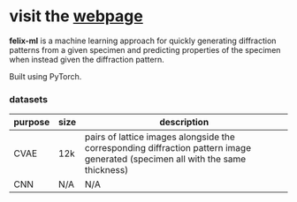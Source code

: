 visit the [webpage](https://wephy.github.io/felix-ml/)
========

**felix-ml** is a machine learning approach for quickly generating diffraction patterns from a given specimen and predicting properties of the specimen when instead given the diffraction pattern.

Built using PyTorch.


### datasets

| purpose | size | description |
|---------|------|-------------|
|CVAE|12k|pairs of lattice images alongside the corresponding diffraction pattern image generated (specimen all with the same thickness)|
|CNN|N/A|N/A|